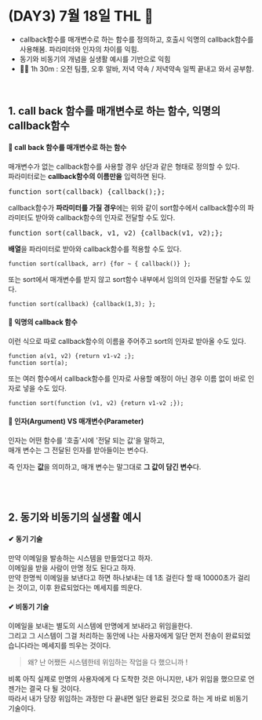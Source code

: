 # (DAY3) 7월 18일 THL 🤞

 - callback함수를 매개변수로 하는 함수를 정의하고, 호출시 익명의 callback함수를 사용해봄. 파라미터와 인자의 차이를 익힘. <br>
 - 동기와 비동기의 개념을 실생활 예시를 기반으로 익힘<br>
 - 🚶‍♀️ 1h 30m : 오전 팀플, 오후 알바, 저녁 약속 / 저녁약속 일찍 끝내고 와서 공부함. 

<br>

## 1. call back 함수를 매개변수로 하는 함수, 익명의 callback함수

#### 🔎 call back 함수를 매개변수로 하는 함수

  매개변수가 없는 callback함수를 사용할 경우 상단과 같은 형태로 정의할 수 있다. <br> 파라미터로는 **callback함수의 이름만을** 입력하면 된다.
<pre>function sort(callback) {callback();};</pre>

 callback함수가 **파라미터를 가질 경우**에는 위와 같이 sort함수에서 callback함수의 파라미터도 받아와 callback함수의 인자로 전달할 수도 있다.
<pre>function sort(callback, v1, v2) {callback(v1, v2);};</pre>

  **배열**을 파라미터로 받아와 callback함수를 적용할 수도 있다.
<pre><code>function sort(callback, arr) {for ~ { callback()} };</pre></code>

  또는 sort에서 매개변수를 받지 않고 sort함수 내부에서 임의의 인자를 전달할 수도 있다.
<pre><code>function sort(callback) {callback(1,3); };</pre></code>


#### 🔎 익명의 callback 함수

 이런 식으로 따로 callback함수의 이름을 주어주고 sort의 인자로 받아올 수도 있다.
 
 <pre><code>function a(v1, v2) {return v1-v2 ;};
function sort(a);</code></pre>

 또는 여러 함수에서 callback함수를 인자로 사용할 예정이 아닌 경우 이름 없이 바로 인자로 넣을 수도 있다.
 
  <pre><code>function sort(function (v1, v2) {return v1-v2 ;});</code></pre>
  
#### 🔎 인자(Argument) VS 매개변수(Parameter)

인자는 어떤 함수를 '호출'시에 '전달 되는 값'을 말하고,<br>
매개 변수는 그 전달된 인자를 받아들이는 변수다.

즉 인자는 **값**을 의미하고, 매개 변수는 말그대로 **그 값이 담긴 변수**다. 

<br><br>

## 2. 동기와 비동기의 실생활 예시

#### ✔ 동기 기술
만약 이메일을 발송하는 시스템을 만들었다고 하자.<br>
이메일을 받을 사람이 만명 정도 된다고 하자.<br>
만약 한명씩 이메일을 보낸다고 하면 하나보내는 데 1초 걸린다 할 때 10000초가 걸리는 것이고, 이후 완료되었다는 메세지를 띄운다.<br>

#### ✔ 비동기 기술
 이메일을 보내는 별도의 시스템에 만명에게 보내라고 위임을한다.<br>
 그리고 그 시스템이 그걸 처리하는 동안에 나는 사용자에게 일단 먼저 전송이 완료되었습니다라는 메세지를 띄우는 것이다.<br>
 > 왜? 난 어쨌든 시스템한테 위임하는 작업을 다 했으니까 !
 
 비록 아직 실제로 만명의 사용자에게 다 도착한 것은 아니지만, 내가 위임을 했으므로 언젠가는 결국 다 될 것이다.<br>
 따라서 내가 당장 위임하는 과정만 다 끝내면 일단 완료된 것으로 하는 게 바로 비동기 기술이다.<br>
